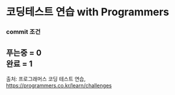 # 코딩테스트 연습 with Programmers

### commit 조건   
푸는중 = 0   
완료 = 1   
---
출처: 프로그래머스 코딩 테스트 연습, https://programmers.co.kr/learn/challenges
